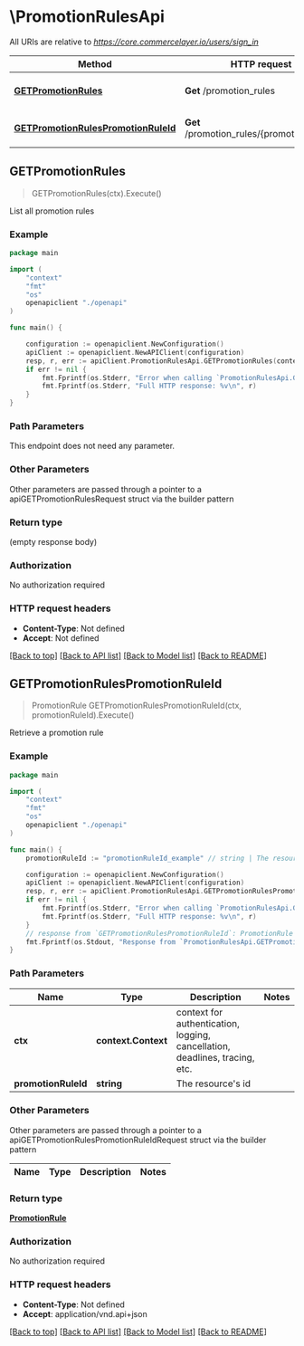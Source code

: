 # \PromotionRulesApi

All URIs are relative to *https://core.commercelayer.io/users/sign_in*

Method | HTTP request | Description
------------- | ------------- | -------------
[**GETPromotionRules**](PromotionRulesApi.md#GETPromotionRules) | **Get** /promotion_rules | List all promotion rules
[**GETPromotionRulesPromotionRuleId**](PromotionRulesApi.md#GETPromotionRulesPromotionRuleId) | **Get** /promotion_rules/{promotionRuleId} | Retrieve a promotion rule



## GETPromotionRules

> GETPromotionRules(ctx).Execute()

List all promotion rules



### Example

```go
package main

import (
    "context"
    "fmt"
    "os"
    openapiclient "./openapi"
)

func main() {

    configuration := openapiclient.NewConfiguration()
    apiClient := openapiclient.NewAPIClient(configuration)
    resp, r, err := apiClient.PromotionRulesApi.GETPromotionRules(context.Background()).Execute()
    if err != nil {
        fmt.Fprintf(os.Stderr, "Error when calling `PromotionRulesApi.GETPromotionRules``: %v\n", err)
        fmt.Fprintf(os.Stderr, "Full HTTP response: %v\n", r)
    }
}
```

### Path Parameters

This endpoint does not need any parameter.

### Other Parameters

Other parameters are passed through a pointer to a apiGETPromotionRulesRequest struct via the builder pattern


### Return type

 (empty response body)

### Authorization

No authorization required

### HTTP request headers

- **Content-Type**: Not defined
- **Accept**: Not defined

[[Back to top]](#) [[Back to API list]](../README.md#documentation-for-api-endpoints)
[[Back to Model list]](../README.md#documentation-for-models)
[[Back to README]](../README.md)


## GETPromotionRulesPromotionRuleId

> PromotionRule GETPromotionRulesPromotionRuleId(ctx, promotionRuleId).Execute()

Retrieve a promotion rule



### Example

```go
package main

import (
    "context"
    "fmt"
    "os"
    openapiclient "./openapi"
)

func main() {
    promotionRuleId := "promotionRuleId_example" // string | The resource's id

    configuration := openapiclient.NewConfiguration()
    apiClient := openapiclient.NewAPIClient(configuration)
    resp, r, err := apiClient.PromotionRulesApi.GETPromotionRulesPromotionRuleId(context.Background(), promotionRuleId).Execute()
    if err != nil {
        fmt.Fprintf(os.Stderr, "Error when calling `PromotionRulesApi.GETPromotionRulesPromotionRuleId``: %v\n", err)
        fmt.Fprintf(os.Stderr, "Full HTTP response: %v\n", r)
    }
    // response from `GETPromotionRulesPromotionRuleId`: PromotionRule
    fmt.Fprintf(os.Stdout, "Response from `PromotionRulesApi.GETPromotionRulesPromotionRuleId`: %v\n", resp)
}
```

### Path Parameters


Name | Type | Description  | Notes
------------- | ------------- | ------------- | -------------
**ctx** | **context.Context** | context for authentication, logging, cancellation, deadlines, tracing, etc.
**promotionRuleId** | **string** | The resource&#39;s id | 

### Other Parameters

Other parameters are passed through a pointer to a apiGETPromotionRulesPromotionRuleIdRequest struct via the builder pattern


Name | Type | Description  | Notes
------------- | ------------- | ------------- | -------------


### Return type

[**PromotionRule**](PromotionRule.md)

### Authorization

No authorization required

### HTTP request headers

- **Content-Type**: Not defined
- **Accept**: application/vnd.api+json

[[Back to top]](#) [[Back to API list]](../README.md#documentation-for-api-endpoints)
[[Back to Model list]](../README.md#documentation-for-models)
[[Back to README]](../README.md)

